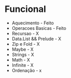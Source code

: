 # Funcional
* Aquecimento - Feito
* Operacoes Basicas - Feito
* Recursao - X
* Data.List && Prelude - X
* Zip e Fold - X
* Maybe - X
* Strings - X
* Math - X
* Infinite - X
* Ordenação - x
